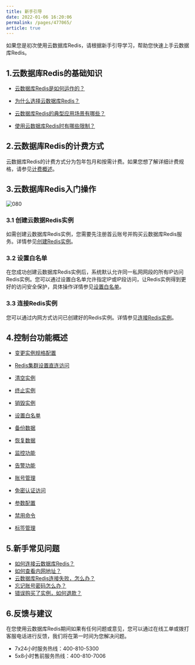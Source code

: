 ```yaml
---
title: 新手引导
date: 2022-01-06 16:20:06
permalink: /pages/477065/
article: true
---
```


如果您是初次使用云数据库Redis，请根据新手引导学习，帮助您快速上手云数据库Redis。

## 1.云数据库Redis的基础知识

- [云数据库Redis是如何运作的？](./02.产品简介/00.产品概述.md)

- [为什么选择云数据库Redis？](./02.产品简介/01.产品优势.md)
- [云数据库Redis的典型应用场景有哪些？](./02.产品简介/02.应用场景.md)
- [使用云数据库Redis时有哪些限制？](./05.操作指南/00.使用限制.md)

## 2.云数据库Redis的计费方式

云数据库Redis的计费方式分为包年包月和按需计费。如果您想了解详细计费规格，请参见[计费概述](./03.购买指南/00.计费概述.md)。

## 3.云数据库Redis入门操作

![080](./pics/080.png)

### 3.1 创建云数据Redis实例

如需创建云数据库Redis实例，您需要先注册首云账号并购买云数据库Redis服务。详情参见[创建Redis实例](./04.快速入门/00.创建Redis实例.md)。

### 3.2 设置白名单

在您成功创建云数据库Redis实例后，系统默认允许同一私网网段的所有IP访问Redis实例。您可以通过设置白名单允许指定IP或IP段访问，让Redis实例得到更好的访问安全保护，具体操作详情参见[设置白名单](./04.快速入门/01.设置白名单.md)。

### 3.3 连接Redis实例

您可以通过内网方式访问已创建好的Redis实例。详情参见[连接Redis实例](./04.快速入门/02.连接Redis实例.md)。

## 4.控制台功能概述

- [变更实例规格配置](./05.操作指南/02.管理实例/00.变更配置.md)
- [Redis集群设置直连访问](./05.操作指南/02.管理实例/01.设置直连访问.md)

- [清空实例](./05.操作指南/02.管理实例/02.清空实例.md)
- [终止实例](./05.操作指南/02.管理实例/03.终止实例.md)
- [销毁实例](./05.操作指南/02.管理实例/04.销毁实例.md)
- [设置白名单](./05.操作指南/04.网络与安全.md)
- [备份数据](./05.操作指南/05.备份与恢复/00.备份数据.md)
- [恢复数据](./05.操作指南/05.备份与恢复/01.恢复数据.md)
- [监控功能](./05.操作指南/07.监控告警/01.监控功能.md)
- [告警功能](./05.操作指南/07.监控告警/03.告警功能.md)
- [账号管理](./05.操作指南/08.账号与密码/00.创建与管理账号.md)
- [免密认证访问](./05.操作指南/08.账号与密码/01.免密认证访问.md)
- [参数配置](./05.操作指南/09.参数配置.md)
- [禁用命令](./05.操作指南/10.禁用命令.md)
- [标签管理](./05.操作指南/11.标签管理.md)

## 5.新手常见问题

- [如何连接云数据库Redis？](./04.快速入门/02.连接Redis实例.md)
- [如何查看内网地址？](./09.常见问题/01.连接登录.md#如何查看内网连接地址)
- [云数据库Redis连接失败，怎么办？](./10.故障处理/00.Redis无法连接.md)
- [忘记账号密码怎么办？](./09.常见问题/02.使用数据库.md#云数据库Redis忘记账号密码怎么办)
- [错误购买了实例，如何退款？](./09.常见问题/00.购买计费.md#购买的实例不想要了)

## 6.反馈与建议

在您使用云数据库Redis期间如果有任何问题或意见，您可以通过在线工单或拨打客服电话进行反馈，我们将在第一时间为您解决问题。

- 7x24小时服务热线：400-810-5300
- 5x8小时售前服务热线：400-810-7006
